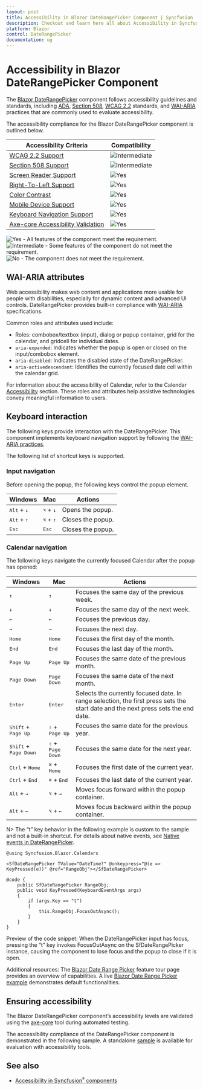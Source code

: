 ```yaml
---
layout: post
title: Accessibility in Blazor DateRangePicker Component | Syncfusion
description: Checkout and learn here all about Accessibility in Syncfusion Blazor DateRangePicker component and more.
platform: Blazor
control: DateRangePicker
documentation: ug
---
```


# Accessibility in Blazor DateRangePicker Component

The [Blazor DateRangePicker](https://www.syncfusion.com/blazor-components/blazor-daterangepicker) component follows accessibility guidelines and standards, including [ADA](https://www.ada.gov/), [Section 508](https://www.section508.gov/), [WCAG 2.2](https://www.w3.org/TR/WCAG22/) standards, and [WAI-ARIA](https://www.w3.org/WAI/ARIA/apg/) practices that are commonly used to evaluate accessibility.

The accessibility compliance for the Blazor DateRangePicker component is outlined below.

| Accessibility Criteria | Compatibility |
| -- | -- |
| [WCAG 2.2 Support](../common/accessibility#accessibility-standards) | <img src="https://cdn.syncfusion.com/content/images/documentation/partial.png" alt="Intermediate"> |
| [Section 508 Support](../common/accessibility#accessibility-standards) | <img src="https://cdn.syncfusion.com/content/images/documentation/partial.png" alt="Intermediate"> |
| [Screen Reader Support](../common/accessibility#screen-reader-support) | <img src="https://cdn.syncfusion.com/content/images/documentation/full.png" alt="Yes"> |
| [Right-To-Left Support](../common/accessibility#right-to-left-support) | <img src="https://cdn.syncfusion.com/content/images/documentation/full.png" alt="Yes"> |
| [Color Contrast](../common/accessibility#color-contrast) | <img src="https://cdn.syncfusion.com/content/images/documentation/full.png" alt="Yes"> |
| [Mobile Device Support](../common/accessibility#mobile-device-support) | <img src="https://cdn.syncfusion.com/content/images/documentation/full.png" alt="Yes"> |
| [Keyboard Navigation Support](../common/accessibility#keyboard-navigation-support) | <img src="https://cdn.syncfusion.com/content/images/documentation/full.png" alt="Yes"> |
| [Axe-core Accessibility Validation](../common/accessibility#ensuring-accessibility) | <img src="https://cdn.syncfusion.com/content/images/documentation/full.png" alt="Yes"> |

<style>
    .post .post-content img {
        display: inline-block;
        margin: 0.5em 0;
    }
</style>
<div><img src="https://cdn.syncfusion.com/content/images/documentation/full.png" alt="Yes"> - All features of the component meet the requirement.</div>

<div><img src="https://cdn.syncfusion.com/content/images/documentation/partial.png" alt="Intermediate"> - Some features of the component do not meet the requirement.</div>

<div><img src="https://cdn.syncfusion.com/content/images/documentation/not-supported.png" alt="No"> - The component does not meet the requirement.</div>

## WAI-ARIA attributes

Web accessibility makes web content and applications more usable for people with disabilities, especially for dynamic content and advanced UI controls. DateRangePicker provides built-in compliance with [WAI-ARIA](https://www.w3.org/WAI/ARIA/apg/) specifications.

Common roles and attributes used include:
- Roles: combobox/textbox (input), dialog or popup container, grid for the calendar, and gridcell for individual dates.
- `aria-expanded`: Indicates whether the popup is open or closed on the input/combobox element.
- `aria-disabled`: Indicates the disabled state of the DateRangePicker.
- `aria-activedescendant`: Identifies the currently focused date cell within the calendar grid.

For information about the accessibility of Calendar, refer to the Calendar [Accessibility](https://blazor.syncfusion.com/documentation/calendar/accessibility) section. These roles and attributes help assistive technologies convey meaningful information to users.

## Keyboard interaction

The following keys provide interaction with the DateRangePicker. This component implements keyboard navigation support by following the [WAI-ARIA practices](https://www.w3.org/WAI/ARIA/apg/).

The following list of shortcut keys is supported.

### Input navigation

Before opening the popup, the following keys control the popup element.

| Windows | Mac | Actions |
| --- | --- | --- |
| <kbd>Alt</kbd> + <kbd>↓</kbd> | <kbd>⌥</kbd> + <kbd>↓</kbd> | Opens the popup. |
| <kbd>Alt</kbd> + <kbd>↑</kbd> | <kbd>⌥</kbd> + <kbd>↑</kbd> | Closes the popup.|
| <kbd>Esc</kbd> | <kbd>Esc</kbd> | Closes the popup. |

### Calendar navigation

The following keys navigate the currently focused Calendar after the popup has opened:

| Windows | Mac | Actions |
| --- | --- | --- |
| <kbd>↑</kbd> | <kbd>↑</kbd> | Focuses the same day of the previous week. |
| <kbd>↓</kbd> | <kbd>↓</kbd> | Focuses the same day of the next week. |
| <kbd>←</kbd> | <kbd>←</kbd> | Focuses the previous day. |
| <kbd>→</kbd> | <kbd>→</kbd> | Focuses the next day. |
| <kbd>Home</kbd> | <kbd>Home</kbd> | Focuses the first day of the month. |
| <kbd>End</kbd> | <kbd>End</kbd> | Focuses the last day of the month. |
| <kbd>Page Up</kbd> | <kbd>Page Up</kbd> | Focuses the same date of the previous month. |
| <kbd>Page Down</kbd> | <kbd>Page Down</kbd> | Focuses the same date of the next month. |
| <kbd>Enter</kbd> | <kbd>Enter</kbd> | Selects the currently focused date. In range selection, the first press sets the start date and the next press sets the end date. |
| <kbd>Shift</kbd> + <kbd>Page Up</kbd> | <kbd>⇧</kbd> + <kbd>Page Up</kbd> | Focuses the same date for the previous year. |
| <kbd>Shift</kbd> + <kbd>Page Down</kbd> | <kbd>⇧</kbd> + <kbd>Page Down</kbd> | Focuses the same date for the next year. |
| <kbd>Ctrl</kbd> + <kbd>Home</kbd> | <kbd>⌘</kbd> + <kbd>Home</kbd> | Focuses the first date of the current year. |
| <kbd>Ctrl</kbd> + <kbd>End</kbd> | <kbd>⌘</kbd> + <kbd>End</kbd> | Focuses the last date of the current year. |
| <kbd>Alt</kbd> + <kbd>→</kbd> | <kbd>⌥</kbd> + <kbd>→</kbd> | Moves focus forward within the popup container. |
| <kbd>Alt</kbd> + <kbd>←</kbd> | <kbd>⌥</kbd> + <kbd>←</kbd> | Moves focus backward within the popup container. |

N> The “t” key behavior in the following example is custom to the sample and not a built-in shortcut. For details about native events, see [Native events in DateRangePicker](https://blazor.syncfusion.com/documentation/daterangepicker/native-events).

```cshtml
@using Syncfusion.Blazor.Calendars

<SfDateRangePicker TValue="DateTime?" @onkeypress="@(e => KeyPressed(e))" @ref="RangeObj"></SfDateRangePicker>

@code {
    public SfDateRangePicker RangeObj;
    public void KeyPressed(KeyboardEventArgs args)
    {
        if (args.Key == "t")
        {
            this.RangeObj.FocusOutAsync();
        }
    }
}
```

Preview of the code snippet: When the DateRangePicker input has focus, pressing the “t” key invokes FocusOutAsync on the SfDateRangePicker instance, causing the component to lose focus and the popup to close if it is open.

Additional resources: The [Blazor Date Range Picker](https://www.syncfusion.com/blazor-components/blazor-daterangepicker) feature tour page provides an overview of capabilities. A live [Blazor Date Range Picker example](https://blazor.syncfusion.com/demos/daterangepicker/default-functionalities?theme=bootstrap5) demonstrates default functionalities.

## Ensuring accessibility

The Blazor DateRangePicker component’s accessibility levels are validated using the [axe-core](https://www.npmjs.com/package/axe-core) tool during automated testing.

The accessibility compliance of the DateRangePicker component is demonstrated in the following sample. A standalone [sample](https://blazor.syncfusion.com/accessibility/daterangepicker) is available for evaluation with accessibility tools.

## See also

* [Accessibility in Syncfusion<sup style="font-size:70%">&reg;</sup> components](../common/accessibility)
